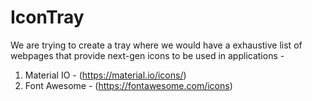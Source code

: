 # IconTray

We are trying to create a tray where we would have a exhaustive list of webpages that provide next-gen icons to be used in applications -

1) Material IO - (https://material.io/icons/)
2) Font Awesome - (https://fontawesome.com/icons)
